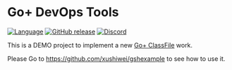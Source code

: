 Go+ DevOps Tools
======

[![Language](https://img.shields.io/badge/language-Go+-blue.svg)](https://github.com/goplus/gop)
[![GitHub release](https://img.shields.io/github/v/tag/goplus/gop.svg?label=Go%2b+release)](https://github.com/goplus/gop/releases)
[![Discord](https://img.shields.io/badge/Discord-online-success.svg?logo=discord&logoColor=white)](https://discord.gg/mYjWCJDcAr)

This is a DEMO project to implement a new [Go+ ClassFile](https://github.com/goplus/gop/blob/main/doc/dsl-vs-sdf.md) work.

Please Go to https://github.com/xushiwei/gshexample to see how to use it.
